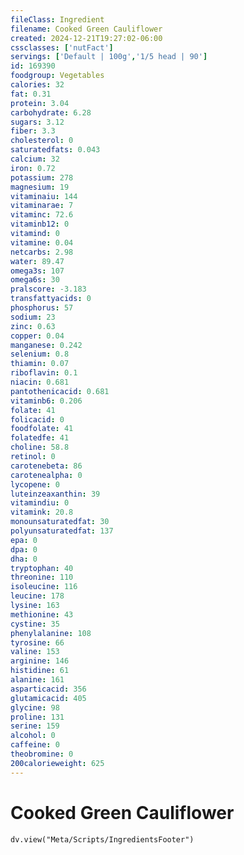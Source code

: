 ```yaml
---
fileClass: Ingredient
filename: Cooked Green Cauliflower
created: 2024-12-21T19:27:02-06:00
cssclasses: ['nutFact']
servings: ['Default | 100g','1/5 head | 90']
id: 169390
foodgroup: Vegetables
calories: 32
fat: 0.31
protein: 3.04
carbohydrate: 6.28
sugars: 3.12
fiber: 3.3
cholesterol: 0
saturatedfats: 0.043
calcium: 32
iron: 0.72
potassium: 278
magnesium: 19
vitaminaiu: 144
vitaminarae: 7
vitaminc: 72.6
vitaminb12: 0
vitamind: 0
vitamine: 0.04
netcarbs: 2.98
water: 89.47
omega3s: 107
omega6s: 30
pralscore: -3.183
transfattyacids: 0
phosphorus: 57
sodium: 23
zinc: 0.63
copper: 0.04
manganese: 0.242
selenium: 0.8
thiamin: 0.07
riboflavin: 0.1
niacin: 0.681
pantothenicacid: 0.681
vitaminb6: 0.206
folate: 41
folicacid: 0
foodfolate: 41
folatedfe: 41
choline: 58.8
retinol: 0
carotenebeta: 86
carotenealpha: 0
lycopene: 0
luteinzeaxanthin: 39
vitamindiu: 0
vitamink: 20.8
monounsaturatedfat: 30
polyunsaturatedfat: 137
epa: 0
dpa: 0
dha: 0
tryptophan: 40
threonine: 110
isoleucine: 116
leucine: 178
lysine: 163
methionine: 43
cystine: 35
phenylalanine: 108
tyrosine: 66
valine: 153
arginine: 146
histidine: 61
alanine: 161
asparticacid: 356
glutamicacid: 405
glycine: 98
proline: 131
serine: 159
alcohol: 0
caffeine: 0
theobromine: 0
200calorieweight: 625
---
```


# Cooked Green Cauliflower

```dataviewjs
dv.view("Meta/Scripts/IngredientsFooter")
```